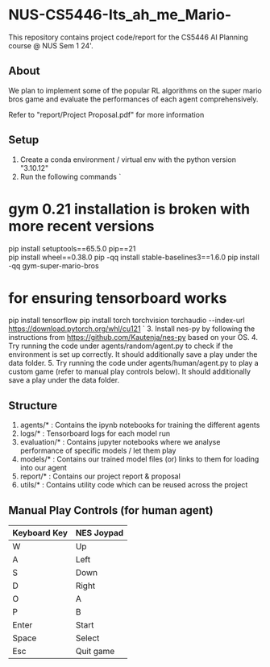 # NUS-CS5446-Its_ah_me_Mario-

This repository contains project code/report for the CS5446 AI Planning course @ NUS Sem 1 24'.

## About

We plan to implement some of the popular RL algorithms on the super mario bros game and evaluate the performances of each agent comprehensively.

Refer to "report/Project Proposal.pdf" for more information

## Setup

1. Create a conda environment / virtual env with the python version "3.10.12"
2. Run the following commands
`
# gym 0.21 installation is broken with more recent versions
pip install setuptools==65.5.0 pip==21  
pip install wheel==0.38.0
pip -qq install stable-baselines3==1.6.0
pip install -qq gym-super-mario-bros
# for ensuring tensorboard works
pip install tensorflow
pip install torch torchvision torchaudio --index-url https://download.pytorch.org/whl/cu121
`
3. Install nes-py by following the instructions from https://github.com/Kautenja/nes-py based on your OS.
4. Try running the code under agents/random/agent.py to check if the environment is set up correctly. It should additionally save a play under the data folder.
5. Try running the code under agents/human/agent.py to play a custom game (refer to manual play controls below). It should additionally save a play under the data folder. 

## Structure

1. agents/* : Contains the ipynb notebooks for training the different agents
2. logs/* : Tensorboard logs for each model run
3. evaluation/* : Contains jupyter notebooks where we analyse performance of specific models / let them play
4. models/* : Contains our trained model files (or) links to them for loading into our agent
5. report/* : Contains our project report & proposal
6. utils/* : Contains utility code which can be reused across the project

## Manual Play Controls (for human agent)

| Keyboard Key | NES Joypad |
|:-------------|:-----------|
| W            | Up         |
| A            | Left       |
| S            | Down       |
| D            | Right      |
| O            | A          |
| P            | B          |
| Enter        | Start      |
| Space        | Select     |
| Esc          | Quit game  |
